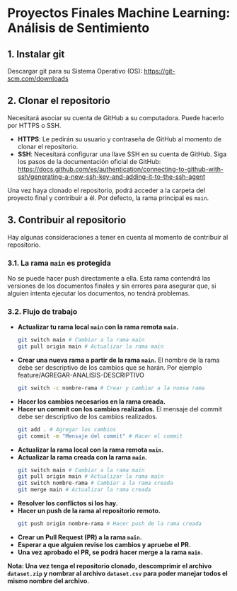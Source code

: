 # Proyectos Finales Machine Learning: Análisis de Sentimiento

## 1. Instalar git
Descargar git para su Sistema Operativo (OS): https://git-scm.com/downloads

## 2. Clonar el repositorio
Necesitará asociar su cuenta de GitHub a su computadora. Puede hacerlo por HTTPS o SSH.
- **HTTPS**: Le pedirán su usuario y contraseña de GitHub al momento de clonar el repositorio.
- **SSH**: Necesitará configurar una llave SSH en su cuenta de GitHub. Siga los pasos de la documentación oficial de GitHub: https://docs.github.com/es/authentication/connecting-to-github-with-ssh/generating-a-new-ssh-key-and-adding-it-to-the-ssh-agent

Una vez haya clonado el repositorio, podrá acceder a la carpeta del proyecto final y contribuir a él. Por defecto, la rama principal es `main`.

## 3. Contribuir al repositorio
Hay algunas consideraciones a tener en cuenta al momento de contribuir al repositorio.

### 3.1. La rama `main` es protegida
No se puede hacer push directamente a ella. Esta rama contendrá las versiones de los documentos finales y sin errores para asegurar que, si alguien intenta ejecutar los documentos, no tendrá problemas.

### 3.2. Flujo de trabajo
- **Actualizar tu rama local `main` con la rama remota `main`.**
  ```bash
  git switch main # Cambiar a la rama main
  git pull origin main # Actualizar la rama main
    ```
- **Crear una nueva rama a partir de la rama `main`.** El nombre de la rama debe ser descriptivo de los cambios que se harán. Por ejemplo feature/AGREGAR-ANALISIS-DESCRIPTIVO
    ```bash
    git switch -c nombre-rama # Crear y cambiar a la nueva rama
    ```
- **Hacer los cambios necesarios en la rama creada.**
- **Hacer un commit con los cambios realizados.** El mensaje del commit debe ser descriptivo de los cambios realizados.
    ```bash
    git add . # Agregar los cambios
    git commit -m "Mensaje del commit" # Hacer el commit
    ```
- **Actualizar la rama local con la rama remota `main`.**
- **Actualizar la rama creada con la rama `main`.**
    ```bash
    git switch main # Cambiar a la rama main
    git pull origin main # Actualizar la rama main
    git switch nombre-rama # Cambiar a la rama creada
    git merge main # Actualizar la rama creada
    ```
- **Resolver los conflictos si los hay.**
- **Hacer un push de la rama al repositorio remoto.**
    ```bash
    git push origin nombre-rama # Hacer push de la rama creada
    ```
- **Crear un Pull Request (PR) a la rama `main`.**
- **Esperar a que alguien revise los cambios y apruebe el PR.**
- **Una vez aprobado el PR, se podrá hacer merge a la rama `main`.**

**Nota: Una vez tenga el repositorio clonado, descomprimir el archivo `dataset.zip` y nombrar al archivo `dataset.csv` para poder manejar todos el mismo nombre del archivo.**